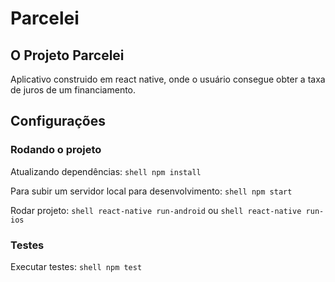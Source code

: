 # Parcelei

## O Projeto Parcelei
Aplicativo construido em react native, onde o usuário consegue obter a taxa de juros de um financiamento.

## Configurações

### Rodando o projeto

Atualizando dependências:
```shell npm install```

Para subir um servidor local para desenvolvimento:
```shell npm start```

Rodar projeto:
```shell react-native run-android```
ou
```shell react-native run-ios```

### Testes
Executar testes:
```shell npm test```
